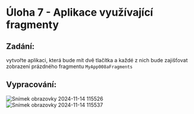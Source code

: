 # Úloha 7 - Aplikace využívající fragmenty

## Zadání:
vytvořte aplikaci, která bude mít dvě tlačítka a každé z nich bude zajišťovat zobrazení prázdného fragmentu
`MyApp008aFragments`

## Vypracování:

![Snímek obrazovky 2024-11-14 115526](https://github.com/user-attachments/assets/9b8af221-b9dd-400f-9ff5-45de32610c1f)
![Snímek obrazovky 2024-11-14 115537](https://github.com/user-attachments/assets/e0883814-58e2-44ea-8e95-157ae0979873)
